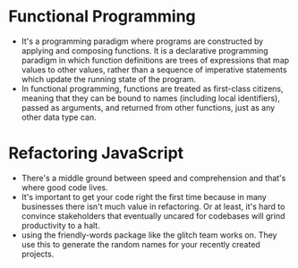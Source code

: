 # Functional Programming
* It's a programming paradigm where programs are constructed by applying and composing functions. It is a declarative programming paradigm in which function definitions are trees of expressions that map values to other values, rather than a sequence of imperative statements which update the running state of the program.
* In functional programming, functions are treated as first-class citizens, meaning that they can be bound to names (including local identifiers), passed as arguments, and returned from other functions, just as any other data type can.

# Refactoring JavaScript
* There's a middle ground between speed and comprehension and that's where good code lives.
* It's important to get your code right the first time because in many businesses there isn't much value in refactoring. Or at least, it's hard to convince stakeholders that eventually uncared for codebases will grind productivity to a halt.
* using the friendly-words package like the glitch team works on. They use this to generate the random names for your recently created projects.